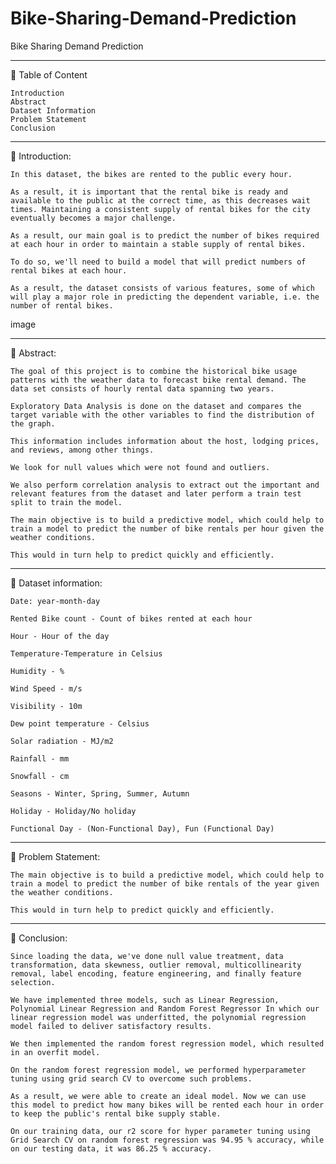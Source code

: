# Bike-Sharing-Demand-Prediction
 Bike Sharing Demand Prediction

-----------------------------------------------------
💾 Table of Content

    Introduction
    Abstract
    Dataset Information
    Problem Statement
    Conclusion

-----------------------------------------------------
📖 Introduction:

    In this dataset, the bikes are rented to the public every hour.

    As a result, it is important that the rental bike is ready and available to the public at the correct time, as this decreases wait times. Maintaining a consistent supply of rental bikes for the city eventually becomes a major challenge.

    As a result, our main goal is to predict the number of bikes required at each hour in order to maintain a stable supply of rental bikes.

    To do so, we'll need to build a model that will predict numbers of rental bikes at each hour.

    As a result, the dataset consists of various features, some of which will play a major role in predicting the dependent variable, i.e. the number of rental bikes.

image

-----------------------------------------------------
📖 Abstract:

    The goal of this project is to combine the historical bike usage patterns with the weather data to forecast bike rental demand. The data set consists of hourly rental data spanning two years.

    Exploratory Data Analysis is done on the dataset and compares the target variable with the other variables to find the distribution of the graph.

    This information includes information about the host, lodging prices, and reviews, among other things.

    We look for null values which were not found and outliers.

    We also perform correlation analysis to extract out the important and relevant features from the dataset and later perform a train test split to train the model.

    The main objective is to build a predictive model, which could help to train a model to predict the number of bike rentals per hour given the weather conditions.

    This would in turn help to predict quickly and efficiently.

-----------------------------------------------------
📖 Dataset information:

    Date: year-month-day

    Rented Bike count - Count of bikes rented at each hour

    Hour - Hour of the day

    Temperature-Temperature in Celsius

    Humidity - %

    Wind Speed - m/s

    Visibility - 10m

    Dew point temperature - Celsius

    Solar radiation - MJ/m2

    Rainfall - mm

    Snowfall - cm

    Seasons - Winter, Spring, Summer, Autumn

    Holiday - Holiday/No holiday

    Functional Day - (Non-Functional Day), Fun (Functional Day)

-----------------------------------------------------
📖 Problem Statement:

    The main objective is to build a predictive model, which could help to train a model to predict the number of bike rentals of the year given the weather conditions.

    This would in turn help to predict quickly and efficiently.

-----------------------------------------------------
📖 Conclusion:

    Since loading the data, we've done null value treatment, data transformation, data skewness, outlier removal, multicollinearity removal, label encoding, feature engineering, and finally feature selection.

    We have implemented three models, such as Linear Regression, Polynomial Linear Regression and Random Forest Regressor In which our linear regression model was underfitted, the polynomial regression model failed to deliver satisfactory results.

    We then implemented the random forest regression model, which resulted in an overfit model.

    On the random forest regression model, we performed hyperparameter tuning using grid search CV to overcome such problems.

    As a result, we were able to create an ideal model. Now we can use this model to predict how many bikes will be rented each hour in order to keep the public's rental bike supply stable.

    On our training data, our r2 score for hyper parameter tuning using Grid Search CV on random forest regression was 94.95 % accuracy, while on our testing data, it was 86.25 % accuracy.
